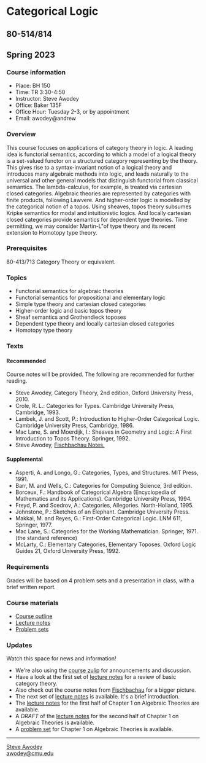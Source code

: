 # Categorical Logic
## 80-514/814
## Spring 2023

### Course information

- Place: BH 150
- Time: TR 3:30-4:50
- Instructor: Steve Awodey
- Office: Baker 135F
- Office Hour: Tuesday 2-3, or by appointment
- Email: awodey@andrew


### Overview
This course focuses on applications of category theory in logic. 
A leading idea is functorial semantics, according to which a model
of a logical theory is a set-valued functor on a structured category representing
by the theory. This gives rise to a syntax-invariant notion of a logical theory
and introduces many algebraic methods into logic, and leads naturally to
the universal and other general models that distinguish functorial from
classical semantics.  The lambda-calculus, for example, is treated via cartesian closed categories. Algebraic theories are represented by categories with finite products, following Lawvere.  And higher-order logic is modelled by the categorical notion of a topos.  Using sheaves, topos theory subsumes Kripke semantics for modal and intuitionistic logics. And locally cartesian closed categories provide semantics for dependent type theories.  Time permitting, we may consider Martin-L"of type theory and its recent extension to Homotopy type theory.

### Prerequisites
80-413/713 Category Theory or equivalent.

### Topics

- Functorial semantics for algebraic theories
- Functorial semantics for propositional and elementary logic
- Simple type theory and cartesian closed categories
- Higher-order logic and basic topos theory
- Sheaf semantics and Grothendieck toposes
- Dependent type theory and locally cartesian closed categories
- Homotopy type theory

### Texts
#### Recommended

Course notes will be provided. The following are recommended for further reading. 

- Steve Awodey, Category Theory, 2nd edition, Oxford University Press, 2010.
- Crole, R. L.: Categories for Types. Cambridge University Press, Cambridge, 1993.
- Lambek, J. and Scott, P.: Introduction to Higher-Order Categorical Logic. Cambridge University Press, Cambridge, 1986.
- Mac Lane, S. and Moerdijk, I.: Sheaves in Geometry and Logic: A First Introduction to Topos Theory. Springer, 1992.
- Steve Awodey, [Fischbachau Notes.](../fischbachau/)

#### Supplemental

- Asperti, A. and Longo, G.: Categories, Types, and Structures. MIT Press, 1991.
- Barr, M. and Wells, C.: Categories for Computing Science, 3rd edition.
- Borceux, F.: Handbook of Categorical Algebra (Encyclopedia of Mathematics and its Applications). Cambridge University Press, 1994.
- Freyd, P. and Scedrov, A.: Categories, Allegories. North-Holland, 1995.
- Johnstone, P.: Sketches of an Elephant. Cambridge University Press.
- Makkai, M. and Reyes, G.: First-Order Categorical Logic. LNM 611, Springer, 1977.
- Mac Lane, S.: Categories for the Working Mathematician. Springer, 1971. (the standard reference)
- McLarty, C.: Elementary Categories, Elementary Toposes. Oxford Logic Guides 21, Oxford University Press, 1992.

### Requirements

Grades will be based on 4 problem sets and a presentation in class, with a brief written report.

### Course materials

- [Course outline](./outline/)
- [Lecture notes](/catlog/notes/)
- [Problem sets](/catlog/hw/)


### Updates
Watch this space for news and information!

- We're also using the [course zulip](https://baker.hott.dev/#narrow/stream/31-Categorical-Logic) for announcements and discussion.
- Have a look at the first set of [lecture notes](/catlog/notes/catlog0.pdf) for a review of basic category theory.
- Also check out the course notes from [Fischbachau](../fischbachau/) for a bigger picture.
- The next set of [lecture notes](/catlog/notes/catlogIntro.pdf) is available. It's a brief introduction.
- The [lecture notes](/catlog/notes/catlog1A.pdf) for the first half of Chapter 1 on Algebraic Theories are available. 
- A *DRAFT* of the [lecture notes](/catlog/notes/catlog1B.pdf) for the second half of Chapter 1 on Algebraic Theories is available. 
- A [problem set](/catlog/hw/catloghw1.pdf) for Chapter 1 on Algebraic Theories is available. 
<!---
- Added a [course outline](./outline/).
- The notes on [algebraic theories](/catlog/notes/catlog1.pdf) are now complete.
- The first half of the notes on [propositional logic](/catlog/notes/catlog2A.pdf) are now online.
- No class on Tuesday, March 15. Your assignment instead is to watch my tutorial on polynomial functors (both lectures), either live or the recording, in the [Topos Institute Polynomial Workshop](https://topos.site/p-func-workshop).
- The notes on [propositional logic](/catlog/notes/catlog2.pdf) are now complete.
- The first half of the notes on [lambda-calculus](/catlog/notes/catlog3A.pdf) are now online.
- The third and final [problem set](/catlog/hw/catloghw3.pdf) is online.
- If you haven't chosen a final topic, talk to me about it soon.  Students lectures will be in the last week of the semester, 4/26,28.
- The notes on [lambda-calculus](/catlog/notes/catlog3.pdf) are now complete.

-->

<hr WIDTH="100%">
<div CLASS="bottom"><a href="http://www.andrew.cmu.edu/~awodey/"></a></div>


<p CLASS="bottom"><a href="http://www.andrew.cmu.edu/~awodey/">Steve Awodey</a>
<br><a href="mailto:awodey@cmu.edu">awodey@cmu.edu</a>
